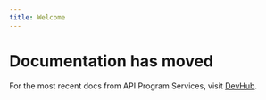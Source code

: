 ```yaml
---
title: Welcome
---
```


# Documentation has moved

For the most recent docs from API Program Services, visit [DevHub](https://mvp.developer.gov.bc.ca/docs/default/component/aps-infra-platform-docs/).
